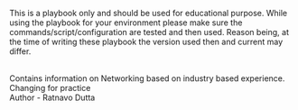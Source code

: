 This is a playbook only and should be used for educational purpose. While using the playbook for your environment please make sure the commands/script/configuration are tested and then used. Reason being, at the time of writing these playbook the version used then and current may differ.

<br>
Contains information on Networking based on industry based experience.

<br>
Changing for practice

<br>
Author - Ratnavo Dutta